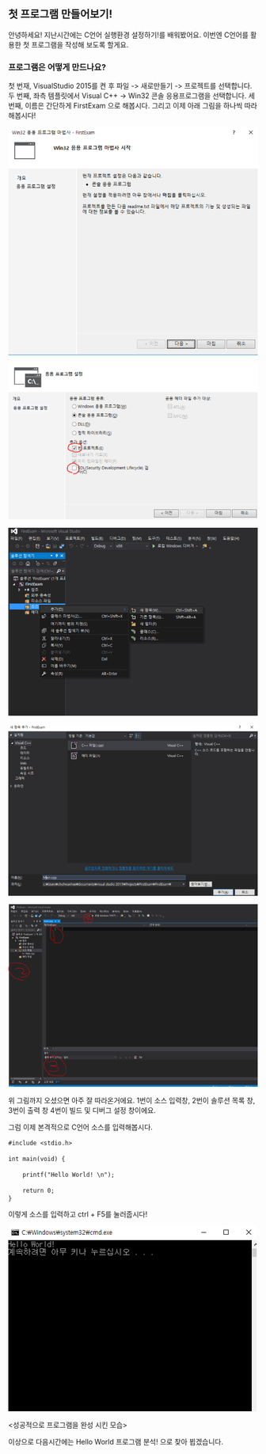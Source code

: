 ## 첫 프로그램 만들어보기!

안녕하세요! 지난시간에는 C언어 실행환경 설정하기!를 배워봤어요. 이번엔 C언어를 활용한 첫 프로그램을 작성해 보도록 할게요.

### 프로그램은 어떻게 만드나요?

첫 번재, VisualStudio 2015를 켠 후 파일 -> 새로만들기 -> 프로젝트를 선택합니다.
두 번째, 좌측 템플릿에서 Visual C++ -> Win32 콘솔 응용프로그램을 선택합니다.
세 번째, 이름은 간단하게 FirstExam 으로 해봅시다.
그리고 이제 아래 그림을 하나씩 따라해봅시다!

![](./3-1.png)

![](./3-2.png)

![](./3-3.png)

![](./3-4.png)

![](./3-5.png)


위 그림까지 오셨으면 아주 잘 따라온거에요.
 1번이 소스 입력창,
 2번이 솔루션 목록 창,
 3번이 출력 창
 4번이 빌드 및 디버그 설정 창이에요.

그럼 이제 본격적으로 C언어 소스를 입력해봅시다.

```
#include <stdio.h> 
 
int main(void) {
    
    printf("Hello World! \n");
 
    return 0;
}
```


이렇게 소스를 입력하고 ctrl + F5를 눌러줍시다!


![](./3-6.png)

<성공적으로 프로그램을 완성 시킨 모습>


이상으로 다음시간에는 Hello World 프로그램 분석! 으로 찾아 뵙겠습니다.

 

